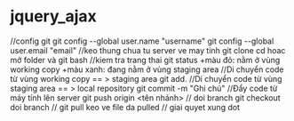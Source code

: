 # jquery_ajax
//config git
git config --global user.name "username"
git config --global user.email "email"
//keo thung chua tu server ve may tinh
git clone <duong dan thung chua>
  cd hoac mở folder và git bash
//kiem tra trang thai
git status 
  +màu đỏ: nằm ở vùng working copy
  +màu xanh: đang nằm ở vùng staging area
//Di chuyển code từ vùng working copy == > staging area
  git add.
//Di chuyển code từ vùng staging area == > local repository
  git commit -m "Ghi chú"
//Đẩy code từ máy tính lên server 
  git push origin <tên nhánh>
// doi branch
  git checkout doi branch
// git pull
  keo ve file da pulled
  // giai quyet xung dot
